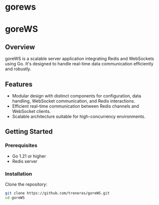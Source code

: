 # gorews

# goreWS

## Overview
goreWS is a scalable server application integrating Redis and WebSockets using Go. It's designed to handle real-time data communication efficiently and robustly.

## Features
- Modular design with distinct components for configuration, data handling, WebSocket communication, and Redis interactions.
- Efficient real-time communication between Redis channels and WebSocket clients.
- Scalable architecture suitable for high-concurrency environments.

## Getting Started

### Prerequisites
- Go 1.21 or higher
- Redis server

### Installation
Clone the repository:
```bash
git clone https://github.com/troneras/goreWS.git
cd goreWS
